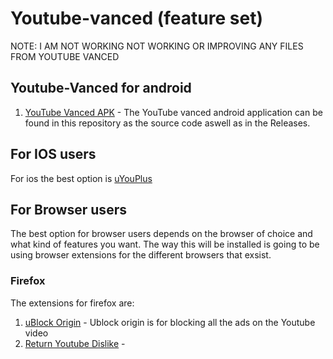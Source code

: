 # Youtube-vanced (feature set)

NOTE: 
  I AM NOT WORKING NOT WORKING OR IMPROVING ANY FILES FROM YOUTUBE VANCED

## Youtube-Vanced for android

  1. [YouTube Vanced APK](docs/MANAGER.APK)
    - The YouTube vanced android application can be found in this repository as the source code aswell as in the Releases.

## For IOS users

For ios the best option is [uYouPlus](https://github.com/qnblackcat/uYouPlus)

## For Browser users

The best option for browser users depends on the browser of choice and what kind of features you want. The way this will be installed is going to be using browser extensions for the different browsers that exsist.

### Firefox
The extensions for firefox are:
  1. [uBlock Origin](https://addons.mozilla.org/en-US/firefox/addon/ublock-origin/)
    - Ublock origin is for blocking all the ads on the Youtube video
  2. [Return Youtube Dislike](https://addons.mozilla.org/en-US/firefox/addon/return-youtube-dislikes/)
    - 
